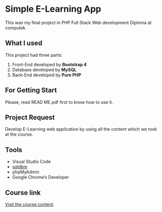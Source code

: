 # Simple E-Learning App
This was my final project in PHP Full Stack Web development Diploma at computek.

## What I used
This project had three parts:
1. Front-End developed by **Bootstrap 4**
2. Database developed by **MySQL**
3. Back-End developed by **Pure PHP**

## For Getting Start
Please, read READ ME.pdf first to know how to use it.

## Project Request
Develop E-Learning web application by using all the content which we took at the course.

## Tools
- Visual Studio Code
- [sqldbm](https://sqldbm.com/en/Home/)
- phpMyAdmin
- Google Chrome’s Developer

## Course link
[Visit the course content](http://www.computekeg.com/index.php/2013-03-04-08-09-14/php-full-stack).
